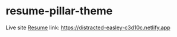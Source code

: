 # resume-pillar-theme
Live site  <a href="https://distracted-easley-c3d10c.netlify.app/">Resume</a> link: https://distracted-easley-c3d10c.netlify.app
